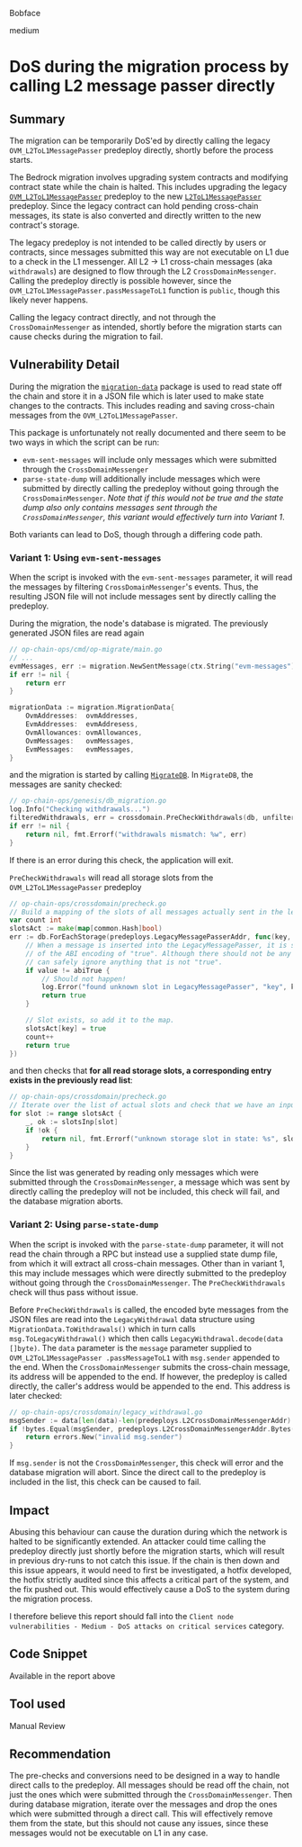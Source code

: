 Bobface

medium

# DoS during the migration process by calling L2 message passer directly

## Summary
The migration can be temporarily DoS'ed by directly calling the legacy `OVM_L2ToL1MessagePasser` predeploy directly, shortly before the process starts.

The Bedrock migration involves upgrading system contracts and modifying contract state while the chain is halted. This includes upgrading the legacy [`OVM_L2ToL1MessagePasser`](https://github.com/ethereum-optimism/optimism/blob/develop/packages/contracts/contracts/L2/predeploys/OVM_L2ToL1MessagePasser.sol) predeploy to the new [`L2ToL1MessagePasser`](https://github.com/ethereum-optimism/optimism/blob/develop/packages/contracts-bedrock/contracts/L2/L2ToL1MessagePasser.sol) predeploy. Since the legacy contract can hold pending cross-chain messages, its state is also converted and directly written to the new contract's storage. 

The legacy predeploy is not intended to be called directly by users or contracts, since messages submitted this way are not executable on L1 due to a check in the L1 messenger. All L2 -> L1 cross-chain messages (aka `withdrawals`) are designed to flow through the L2 `CrossDomainMessenger`. Calling the predeploy directly is possible however, since the `OVM_L2ToL1MessagePasser.passMessageToL1` function is `public`, though this likely never happens.

Calling the legacy contract directly, and not through the `CrossDomainMessenger` as intended, shortly before the migration starts can cause checks during the migration to fail.

## Vulnerability Detail
During the migration the [`migration-data`](https://github.com/ethereum-optimism/optimism/blob/develop/packages/migration-data/bin/cli.ts) package is used to read state off the chain and store it in a JSON file which is later used to make state changes to the contracts. This includes reading and saving cross-chain messages from the `OVM_L2ToL1MessagePasser`. 

This package is unfortunately not really documented and there seem to be two ways in which the script can be run:
- `evm-sent-messages` will include only messages which were submitted through the `CrossDomainMessenger`
- `parse-state-dump` will additionally include messages which were submitted by directly calling the predeploy without going through the `CrossDomainMessenger`. *Note that if this would not be true and the state dump also only contains messages sent through the `CrossDomainMessenger`, this variant would effectively turn into Variant 1*.

Both variants can lead to DoS, though through a differing code path.

### Variant 1: Using `evm-sent-messages`
When the script is invoked with the `evm-sent-messages` parameter, it will read the messages by filtering `CrossDomainMessenger`'s events. Thus, the resulting JSON file will not include messages sent by directly calling the predeploy.

During the migration, the node's database is migrated. The previously generated JSON files are read again

```go
// op-chain-ops/cmd/op-migrate/main.go
// ...
evmMessages, err := migration.NewSentMessage(ctx.String("evm-messages"))
if err != nil {
    return err
}

migrationData := migration.MigrationData{
    OvmAddresses:  ovmAddresses,
    EvmAddresses:  evmAddresess,
    OvmAllowances: ovmAllowances,
    OvmMessages:   ovmMessages,
    EvmMessages:   evmMessages,
}
```

and the migration is started by calling [`MigrateDB`](https://github.com/ethereum-optimism/optimism/blob/e92bc23c2619174a7169ace6d3f2a12c11c0e5df/op-chain-ops/genesis/db_migration.go#L37). In `MigrateDB`, the messages are sanity checked:

```go
// op-chain-ops/genesis/db_migration.go
log.Info("Checking withdrawals...")
filteredWithdrawals, err = crossdomain.PreCheckWithdrawals(db, unfilteredWithdrawals)
if err != nil {
    return nil, fmt.Errorf("withdrawals mismatch: %w", err)
}
```

If there is an error during this check, the application will exit.

`PreCheckWithdrawals` will read all storage slots from the `OVM_L2ToL1MessagePasser` predeploy

```go
// op-chain-ops/crossdomain/precheck.go
// Build a mapping of the slots of all messages actually sent in the legacy system.
var count int
slotsAct := make(map[common.Hash]bool)
err := db.ForEachStorage(predeploys.LegacyMessagePasserAddr, func(key, value common.Hash) bool {
    // When a message is inserted into the LegacyMessagePasser, it is stored with the value
    // of the ABI encoding of "true". Although there should not be any other storage slots, we
    // can safely ignore anything that is not "true".
    if value != abiTrue {
        // Should not happen!
        log.Error("found unknown slot in LegacyMessagePasser", "key", key.String(), "val", value.String())
        return true
    }

    // Slot exists, so add it to the map.
    slotsAct[key] = true
    count++
    return true
})
```
and then checks that **for all read storage slots, a corresponding entry exists in the previously read list**:

```go
// op-chain-ops/crossdomain/precheck.go
// Iterate over the list of actual slots and check that we have an input message for each one.
for slot := range slotsAct {
    _, ok := slotsInp[slot]
    if !ok {
        return nil, fmt.Errorf("unknown storage slot in state: %s", slot)
    }
}
```

Since the list was generated by reading only messages which were submitted through the `CrossDomainMessenger`, a message which was sent by directly calling the predeploy will not be included, this check will fail, and the database migration aborts.


### Variant 2: Using `parse-state-dump`
When the script is invoked with the `parse-state-dump` parameter, it will not read the chain through a RPC but instead use a supplied state dump file, from which it will extract all cross-chain messages. Other than in variant 1, this may include messages which were directly submitted to the predeploy without going through the `CrossDomainMessenger`. The `PreCheckWithdrawals` check will thus pass without issue.

Before `PreCheckWithdrawals` is called, the encoded byte messages from the JSON files are read into the `LegacyWithdrawal` data structure using `MigrationData.ToWithdrawals()` which in turn calls `msg.ToLegacyWithdrawal()` which then calls `LegacyWithdrawal.decode(data []byte)`. The `data` parameter is the `message` parameter supplied to `OVM_L2ToL1MessagePasser .passMessageToL1` with `msg.sender` appended to the end. When the `CrossDomainMessenger` submits the cross-chain message, its address will be appended to the end. If however, the predeploy is called directly, the caller's address would be appended to the end. This address is later checked:

```go
// op-chain-ops/crossdomain/legacy_withdrawal.go
msgSender := data[len(data)-len(predeploys.L2CrossDomainMessengerAddr):]
if !bytes.Equal(msgSender, predeploys.L2CrossDomainMessengerAddr.Bytes()) {
    return errors.New("invalid msg.sender")
}
```

If `msg.sender` is not the `CrossDomainMessenger`, this check will error and the database migration will abort. Since the direct call to the predeploy is included in the list, this check can be caused to fail.

## Impact
Abusing this behaviour can cause the duration during which the network is halted to be significantly extended. An attacker could time calling the predeploy directly just shortly before the migration starts, which will result in previous dry-runs to not catch this issue. If the chain is then down and this issue appears, it would need to first be investigated, a hotfix developed, the hotfix strictly audited since this affects a critical part of the system, and the fix pushed out. This would effectively cause a DoS to the system during the migration process.

I therefore believe this report should fall into the `Client node vulnerabilities - Medium - DoS attacks on critical services` category.

## Code Snippet

Available in the report above

## Tool used

Manual Review

## Recommendation
The pre-checks and conversions need to be designed in a way to handle direct calls to the predeploy. All messages should be read off the chain, not just the ones which were submitted through the `CrossDomainMessenger`. Then during database migration, iterate over the messages and drop the ones which were submitted through a direct call. This will effectively remove them from the state, but this should not cause any issues, since these messages would not be executable on L1 in any case.  